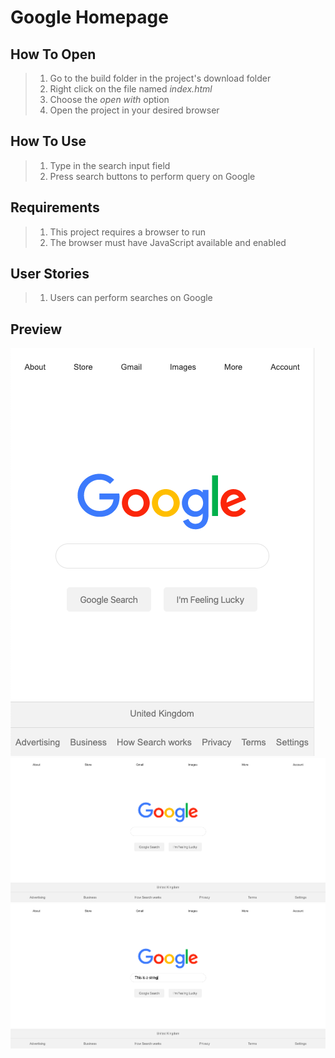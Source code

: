 # Google Homepage

## How To Open
> 1. Go to the build folder in the project's download folder
> 2. Right click on the file named _index.html_
> 3. Choose the _open with_ option
> 4. Open the project in your desired browser

## How To Use
> 1. Type in the search input field
> 2. Press search buttons to perform query on Google

## Requirements
> 1. This project requires a browser to run
> 2. The browser must have JavaScript available and enabled

## User Stories
> 1. Users can perform searches on Google

## Preview
![Screenshot 1](./src/img/screenshot1.png)
![Screenshot 2](./src/img/screenshot2.png)
![Screenshot 3](./src/img/screenshot3.png)